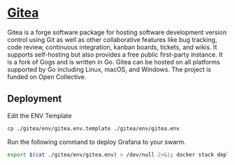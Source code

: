 # [Gitea](https://about.gitea.com/)

Gitea is a forge software package for hosting software development version control using Git as well as other collaborative features like bug tracking, code review, continuous integration, kanban boards, tickets, and wikis. It supports self-hosting but also provides a free public first-party instance. It is a fork of Gogs and is written in Go. Gitea can be hosted on all platforms supported by Go including Linux, macOS, and Windows. The project is funded on Open Collective.

## Deployment

Edit the ENV Template

```bash
cp ./gitea/env/gitea.env.template ./gitea/env/gitea.env
```

Run the following command to deploy Grafana to your swarm.

```bash
export $(cat ./gitea/env/gitea.env) > /dev/null 2>&1; docker stack deploy -c ./gitea/compose.yaml gitea
```